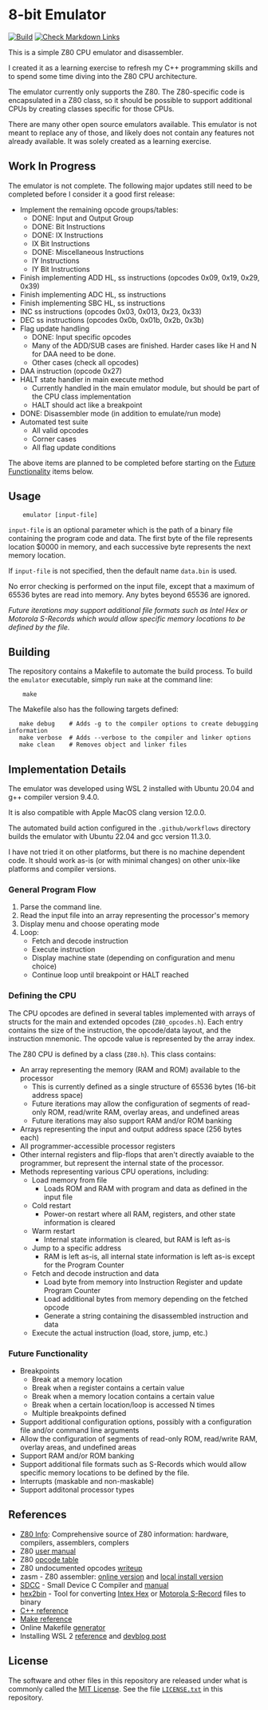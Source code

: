 # 8-bit Emulator

[![Build](https://github.com/Andy4495/emulator-8-bit/actions/workflows/Build.yml/badge.svg)](https://github.com/Andy4495/emulator-8-bit/actions/workflows/Build.yml)
[![Check Markdown Links](https://github.com/Andy4495/emulator-8-bit/actions/workflows/CheckMarkdownLinks.yml/badge.svg)](https://github.com/Andy4495/emulator-8-bit/actions/workflows/CheckMarkdownLinks.yml)

This is a simple Z80 CPU emulator and disassembler.

I created it as a learning exercise to refresh my C++ programming skills and to spend some time diving into the Z80 CPU architecture.

The emulator currently only supports the Z80. The Z80-specific code is encapsulated in a Z80 class, so it should be possible to support additional CPUs by creating classes specific for those CPUs.

There are many other open source emulators available. This emulator is not meant to replace any of those, and likely does not contain any features not already available. It was solely created as a learning exercise.

## Work In Progress

The emulator is not complete. The following major updates still need to be completed before I consider it a good first release:

- Implement the remaining opcode groups/tables:
  - DONE: Input and Output Group
  - DONE: Bit Instructions
  - DONE: IX Instructions
  - IX Bit Instructions
  - DONE: Miscellaneous Instructions
  - IY Instructions
  - IY Bit Instructions
- Finish implementing ADD HL, ss instructions (opcodes 0x09, 0x19, 0x29, 0x39)
- Finish implementing ADC HL, ss instructions
- Finish implementing SBC HL, ss instructions
- INC ss instructions (opcodes 0x03, 0x013, 0x23, 0x33)
- DEC ss instructions (opcodes 0x0b, 0x01b, 0x2b, 0x3b)
- Flag update handling
  - DONE: Input specific opcodes
  - Many of the ADD/SUB cases are finished. Harder cases like H and N for DAA need to be done.
  - Other cases (check all opcodes)
- DAA instruction (opcode 0x27)
- HALT state handler in main execute method
  - Currently handled in the main emulator module, but should be part of the CPU class implementation
  - HALT should act like a breakpoint
- DONE: Disassembler mode (in addition to emulate/run mode)
- Automated test suite
  - All valid opcodes
  - Corner cases
  - All flag update conditions

The above items are planned to be completed before starting on the [Future Functionality](#future-functionality) items below.

## Usage

```shell
    emulator [input-file]
```

`input-file` is an optional parameter which is the path of a binary file containing the program code and data. The first byte of the file represents location $0000 in memory, and each successive byte represents the next memory location.

If `input-file` is not specified, then the default name `data.bin` is used.

No error checking is performed on the input file, except that a maximum of 65536 bytes are read into memory. Any bytes beyond 65536 are ignored.

*Future iterations may support additional file formats such as Intel Hex or Motorola S-Records which would allow specific memory locations to be defined by the file.*

## Building

The repository contains a Makefile to automate the build process. To build the `emulator` executable, simply run `make` at the command line:

```shell
    make
```

The Makefile also has the following targets defined:

```text
   make debug    # Adds -g to the compiler options to create debugging information
   make verbose  # Adds --verbose to the compiler and linker options
   make clean    # Removes object and linker files
```

## Implementation Details

The emulator was developed using WSL 2 installed with Ubuntu 20.04 and g++ compiler version 9.4.0.

It is also compatible with Apple MacOS clang version 12.0.0.

The automated build action configured in the `.github/workflows` directory builds the emulator with Ubuntu 22.04 and gcc version 11.3.0.

I have not tried it on other platforms, but there is no machine dependent code. It should work as-is (or with minimal changes) on other unix-like platforms and compiler versions.

### General Program Flow

1. Parse the command line.
2. Read the input file into an array representing the processor's memory
3. Display menu and choose operating mode
4. Loop:
    - Fetch and decode instruction
    - Execute instruction
    - Display machine state (depending on configuration and menu choice)
    - Continue loop until breakpoint or HALT reached

### Defining the CPU

The CPU opcodes are defined in several tables implemented with arrays of structs for the main and extended opcodes (`Z80_opcodes.h`). Each entry contains the size of the instruction, the opcode/data layout, and the instruction mnemonic. The opcode value is represented by the array index.

The Z80 CPU is defined by a class (`Z80.h`). This class contains:

- An array representing the memory (RAM and ROM) available to the processor
  - This is currently defined as a single structure of 65536 bytes (16-bit address space)
  - Future iterations may allow the configuration of segments of read-only ROM, read/write RAM, overlay areas, and undefined areas
  - Future iterations may also support RAM and/or ROM banking
- Arrays representing the input and output address space (256 bytes each)
- All programmer-accessible processor registers
- Other internal registers and flip-flops that aren't directly avaiable to the programmer, but represent the internal state of the processor.
- Methods representing various CPU operations, including:
  - Load memory from file
    - Loads ROM and RAM with program and data as defined in the input file
  - Cold restart
    - Power-on restart where all RAM, registers, and other state information is cleared
  - Warm restart
    - Internal state information is cleared, but RAM is left as-is
  - Jump to a specific address
    - RAM is left as-is, all internal state information is left as-is except for the Program Counter
  - Fetch and decode instruction and data
    - Load byte from memory into Instruction Register and update Program Counter
    - Load additional bytes from memory depending on the fetched opcode
    - Generate a string containing the disassembled instruction and data
  - Execute the actual instruction (load, store, jump, etc.)

### Future Functionality

- Breakpoints
  - Break at a memory location
  - Break when a register contains a certain value
  - Break when a memory location contains a certain value
  - Break when a certain location/loop is accessed N times
  - Multiple breakpoints defined
- Support additional configuration options, possibly with a configuration file and/or command line arguments
- Allow the configuration of segments of read-only ROM, read/write RAM, overlay areas, and undefined areas
- Support RAM and/or ROM banking
- Support additional file formats such as S-Records which would allow specific memory locations to be defined by the file.
- Interrupts (maskable and non-maskable)
- Support additonal processor types

## References

- [Z80 Info][5]: Comprehensive source of Z80 information: hardware, compilers, assemblers, complers
- Z80 [user manual][13]
- Z80 [opcode table][4]
- Z80 undocumented opcodes [writeup][18]
- zasm - Z80 assembler: [online version][6] and [local install version][7]
- [SDCC][8] - Small Device C Compiler and [manual][9]
- [hex2bin][10] - Tool for converting [Intex Hex][11] or [Motorola S-Record][12] files to binary
- [C++ reference][1]
- [Make reference][2]
- Online Makefile [generator][3]
- Installing WSL 2 [reference][14] and [devblog post][15]

## License

The software and other files in this repository are released under what is commonly called the [MIT License][100]. See the file [`LICENSE.txt`][101] in this repository.

[1]: https://en.cppreference.com/
[2]: https://www.gnu.org/software/make/manual/make.html
<!-- markdown-link-check-disable-next-line -->
[3]: https://nicomedes.assistedcoding.eu/#/app/makefilegen
[4]: https://clrhome.org/table/
[5]: http://z80.info/index.html
[6]: http://k1.spdns.de/cgi-bin/zasm.cgi
[7]: https://k1.spdns.de/Develop/Projects/zasm/Distributions/
[8]: https://sdcc.sourceforge.net
[9]: https://sdcc.sourceforge.net/doc/sdccman.pdf
[10]: https://hex2bin.sourceforge.net
[11]: https://developer.arm.com/documentation/ka003292/latest
[12]: https://en.wikipedia.org/wiki/SREC_(file_format)
[13]: https://www.zilog.com/docs/z80/um0080.pdf
[14]: https://learn.microsoft.com/en-us/windows/wsl/tutorials/gui-apps
[15]: https://devblogs.microsoft.com/commandline/the-windows-subsystem-for-linux-in-the-microsoft-store-is-now-generally-available-on-windows-10-and-11/
[18]: http://www.myquest.nl/z80undocumented/z80-documented-v0.91.pdf
[100]: https://choosealicense.com/licenses/mit/
[101]: ./LICENSE.txt
[//]: # ([200]: https://github.com/Andy4495/emulator-8-bit)

[//]: # (This is a way to hack a comment in Markdown. This will not be displayed when rendered.)
